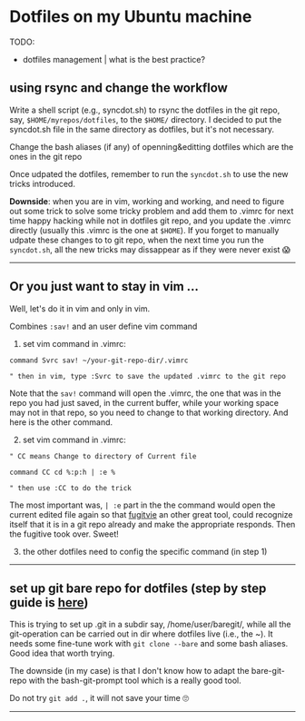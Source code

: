 # Dotfiles on my Ubuntu machine
TODO:
  - dotfiles management | what is the best practice?

## using rsync and change the workflow

Write a shell script (e.g., syncdot.sh) to rsync the dotfiles in the git repo,
say, `$HOME/myrepos/dotfiles`, to the `$HOME/` directory.
I decided to put the syncdot.sh file in the same directory as dotfiles, but
it's not necessary.

Change the bash aliases (if any) of openning&editting dotfiles which are the
ones in the git repo

Once udpated the dotfiles, remember to run the `syncdot.sh` to use the new
tricks introduced.

**Downside**:
when you are in vim, working and working, and need to figure out some trick to
solve some tricky problem and add them to .vimrc for next time happy hacking
while not in dotfiles git repo, and you update the .vimrc directly (usually
this .vimrc is the one at `$HOME`). If you forget to manually udpate these
changes to to git repo, when the next time you run the `syncdot.sh`, all the
new tricks may dissappear as if they were never exist 😱

***

## Or you just want to stay in vim ...

Well, let's do it in vim and only in vim.

Combines `:sav!` and an user define vim command

1. set vim command in .vimrc:
```
command Svrc sav! ~/your-git-repo-dir/.vimrc

" then in vim, type :Svrc to save the updated .vimrc to the git repo
```
Note that the `sav!` command will open the .vimrc, the one that was in the repo
you had just saved, in the current buffer, while your working space may not in
that repo, so you need to change to that working directory. And here is the
other command.

2. set vim command in .vimrc:
```
" CC means Change to directory of Current file

command CC cd %:p:h | :e %

" then use :CC to do the trick
```
The most important was, `| :e` part in the the command would open the current
edited file again so that [fugitvie](https://github.com/tpope/vim-fugitive) an
other great tool, could recognize itself that it is in a git repo already and
make the appropriate responds. Then the fugitive took over. Sweet!

3. the other dotfiles need to config the specific command (in step 1)

***

## set up git bare repo for dotfiles (step by step guide is [here](https://www.atlassian.com/git/tutorials/dotfiles))

This is trying to set up .git in a subdir say,  /home/user/baregit/, while all
the git-operation can be carried out in dir where dotfiles live (i.e., the ~).
It needs some fine-tune work with `git clone --bare` and some bash aliases.
Good idea that worth trying.

The downside (in my case) is that I don't know how to adapt the bare-git-repo
with the bash-git-prompt tool which is a really good tool.

Do not try `git add .`, it will not save your time 🙄

***
